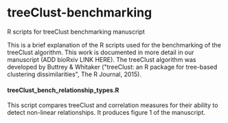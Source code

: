 # treeClust-benchmarking
R scripts for treeClust benchmarking manuscript

This is a brief explanation of the R scripts used for the benchmarking of the treeClust algorithm. This work is documented in more detail in our manuscript (ADD bioRxiv LINK HERE). The treeClust algorithm was developed by Buttrey & Whitaker ("treeClust: an R package for tree-based clustering dissimilarities", The R Journal, 2015).

#### treeClust_bench_relationship_types.R
This script compares treeClust and correlation measures for their ability to detect non-linear relationships. It produces figure 1 of the manuscript.
